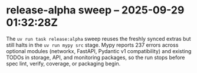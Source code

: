 # release-alpha sweep – 2025-09-29 01:32:28Z

The `uv run task release:alpha` sweep reuses the freshly synced extras but still halts in the
`uv run mypy src` stage. Mypy reports 237 errors across optional modules (networkx, FastAPI,
Pydantic v1 compatibility) and existing TODOs in storage, API, and monitoring packages, so the
run stops before spec lint, verify, coverage, or packaging begin.
